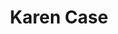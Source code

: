 ---
layout: layouts/profile.liquid
title: Karen Case
id: karen_case
prefix: 
first: Karen
middle: 
last: Case
suffix: 
currentTitle: President, US Commercial Real Estate
currentOrg: CIBC Bank USA
bio: <br /><br />Karen Case is Executive Managing Director and President of US Commercial Real Estate for CIBC US. She oversees the business units that develop and manage real estate finance and banking relationships with dynamic and growing commercial real estate developers, investors, owners and operators nationally. Ms. Case is a member of the CIBC US Region Executive Committee.<br /><br />Ms. Case joined The PrivateBank in 2007 (Toronto-based CIBC acquired The PrivateBank in June 2017) as President, Commercial Real Estate. Previously, Ms. Case served as executive vice president in LaSalle Bank's Commercial Real Estate Department (LaSalle Bank was acquired by Bank of America in October 2007). Prior to joining LaSalle in 1992, Ms. Case managed banking relationships with Midwest-based real estate development and syndication firms for New York-based Marine Midland Bank (now HSBC) and The First National Bank of Chicago (now Chase).<br /><br />Ms. Case earned her MBA from The University of Chicago and a BS in Business Administration from Washington University in St. Louis. She also attended The University of London and The American College in Paris.<br /><br />A native of New York, Ms. Case lives in Chicago ‘s West Loop neighborhood with her husband, Jay. They have three grown children.
linkedin: https://<
tiktok: https://<
twitter: https://<
aboutme: https://<
insta: https://<
orgURL: https://<
snapchat: https://<
personalURL: https://<
smallHeadshotURL: assets/images/headshots/Karen%20Case%205x7%20Web%20Size_converted_scaled.avif
originalHeadshotURL: assets/images/headshots/Karen%20Case%205x7%20Web%20Size_converted_scaled.avif
tags-experience: 
tags-current-industries: 
tags-current-position: 
 - Executive Director
 - President
tags-past-industries: 
tags-past-position: 
 - Executive Director
 - President
tags-current-board-service: 
    - Corporate Private
    - Corporate Public
    - Nonprofit
    - SPAC
    - VC
    - Private Equity
tags-past-board-service: 
    - Corporate Private
    - Corporate Public
    - Nonprofit
    - SPAC
    - VC
    - Private Equity
boards-current-corporate-private: 
boards-current-corporate-public: 
boards-current-nonprofit: 
 - Community Investment Corporation, Executive Committee
 - Rush University Medical Center, Facilities Committee Co-Chair
 - JDRF Illinois Chapter, Lifetime Board Member
 - TimeLine Theatre, Executive Committee
boards-current-privateequity: 
boards-current-spac: 
boards-current-vc: 
boards-past-corporate-private: 
boards-past-corporate-public: 
boards-past-nonprofit: 
 - The Chicago Network, Board Member
 - Girl Scouts of Chicago, Past President
 - JDRF International, Director Emeritus
 - International Council of Shopping Centers, Board Member
boards-past-privateequity: 
boards-past-spac: 
boards-past-vc: 
---